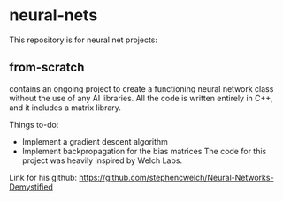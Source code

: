 # neural-nets
This repository is for neural net projects:

## from-scratch 
contains an ongoing project to create a functioning neural network class without the use of any AI libraries.
All the code is written entirely in C++, and it includes a matrix library.

Things to-do:
  - Implement a gradient descent algorithm 
  - Implement backpropagation for the bias matrices
The code for this project was heavily inspired by Welch Labs.

Link for his github: https://github.com/stephencwelch/Neural-Networks-Demystified

